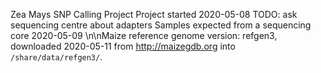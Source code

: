 Zea Mays SNP Calling Project
Project started 2020-05-08
TODO: ask sequencing centre about adapters
Samples expected from a sequencing core 2020-05-09
\n\nMaize reference genome version: refgen3, downloaded 2020-05-11 from http://maizegdb.org into `/share/data/refgen3/`.
